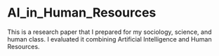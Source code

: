 # AI_in_Human_Resources
This is a research paper that I prepared for my sociology, science, and human class. I evaluated it combining Artificial Intelligence and Human Resources.
